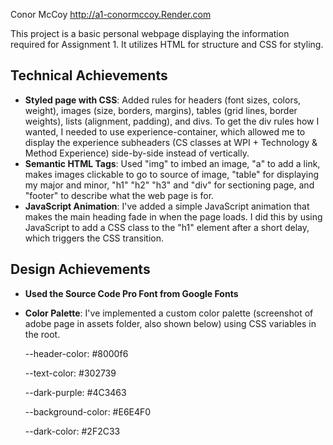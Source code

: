 Conor McCoy
http://a1-conormccoy.Render.com


This project is a basic personal webpage displaying the information required for Assignment 1. It utilizes HTML for structure and CSS for styling.

## Technical Achievements
- **Styled page with CSS**: Added rules for headers (font sizes, colors, weight), images (size, borders, margins), tables (grid lines, border weights), lists (alignment, padding), and divs. To get the div rules how I wanted, I needed to use experience-container, which allowed me to display the experience subheaders (CS classes at WPI + Technology & Method Experience) side-by-side instead of vertically.
- **Semantic HTML Tags**: Used "img" to imbed an image, "a" to add a link, makes images clickable to go to source of image, "table" for displaying my major and minor, "h1" "h2" "h3" and "div" for sectioning page, and "footer" to describe what the web page is for.
- **JavaScript Animation**: I've added a simple JavaScript animation that makes the main heading fade in when the page loads. I did this by using JavaScript to add a CSS class to the "h1" element after a short delay, which triggers the CSS transition.

## Design Achievements
- **Used the Source Code Pro Font from Google Fonts**
- **Color Palette**: I've implemented a custom color palette (screenshot of adobe page in assets folder, also shown below) using CSS variables in the root. 

    --header-color: #8000f6

    --text-color: #302739

    --dark-purple: #4C3463

    --background-color: #E6E4F0

    --dark-color: #2F2C33

